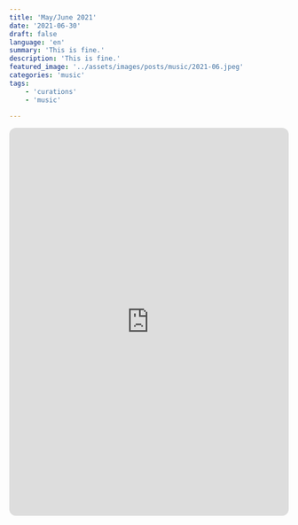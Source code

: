 ```yaml
---
title: 'May/June 2021'
date: '2021-06-30'
draft: false
language: 'en'
summary: 'This is fine.'
description: 'This is fine.'
featured_image: '../assets/images/posts/music/2021-06.jpeg'
categories: 'music'
tags:
    - 'curations'
    - 'music'

---
```

<!-- @format -->
<iframe
    style="border-radius:12px"
    src="https://open.spotify.com/embed/playlist/24BvQNHYXpCGbJqf0pWLb6"
    width="100%"
    height="700"
    frameBorder="0"
    allowfullscreen=""
    allow="
        autoplay;
        clipboard-write;
        encrypted-media;
        fullscreen;
        picture-in-picture
    "
    loading="lazy"
></iframe>
